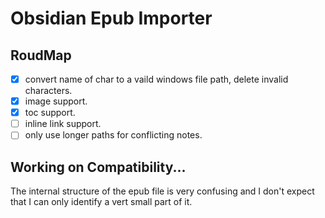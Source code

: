 # Obsidian Epub Importer

## RoudMap

- [x] convert name of char to a vaild windows file path, delete invalid characters.
- [x] image support.
- [x] toc support.
- [ ] inline link support.
- [ ] only use longer paths for conflicting notes.

## Working on Compatibility...

The internal structure of the epub file is very confusing and I don't expect that I can only identify a vert small part of it.